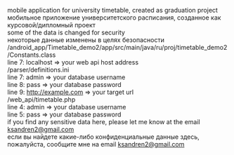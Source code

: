 mobile application for university timetable, created as graduation project  
мобильное приложение университетского расписания, созданное как курсовой/дипломный проект  
some of the data is changed for security  
некоторые данные изменены в целях безопасности  
/android_app/Timetable_demo2/app/src/main/java/ru/proj/timetable_demo2/Constants.class  
line 7: localhost => your web api host address  
/parser/definitions.ini  
line 7: admin => your database username  
line 8: pass => your database password  
line 9: http://example.com => your target url  
/web_api/timetable.php  
line 4: admin => your database username  
line 5: pass => your database password  
if you find any sensitive data here, please let me know at the email ksandren2@gmail.com  
если вы найдете какие-либо конфиденциальные данные здесь, пожалуйста, сообщите мне на email ksandren2@gmail.com  